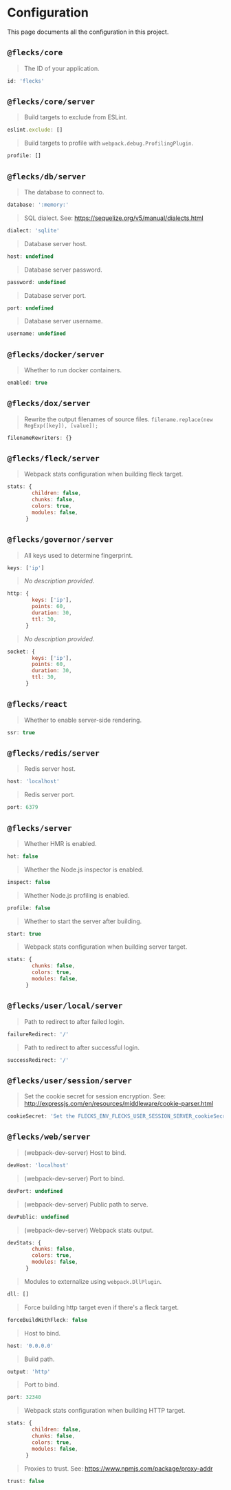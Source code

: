 # Configuration

This page documents all the configuration in this project.

## `@flecks/core`

> The ID of your application.

```javascript
id: 'flecks'
```

## `@flecks/core/server`

> Build targets to exclude from ESLint.

```javascript
eslint.exclude: []
```

> Build targets to profile with `webpack.debug.ProfilingPlugin`.

```javascript
profile: []
```

## `@flecks/db/server`

> The database to connect to.

```javascript
database: ':memory:'
```

> SQL dialect. See: https://sequelize.org/v5/manual/dialects.html

```javascript
dialect: 'sqlite'
```

> Database server host.

```javascript
host: undefined
```

> Database server password.

```javascript
password: undefined
```

> Database server port.

```javascript
port: undefined
```

> Database server username.

```javascript
username: undefined
```

## `@flecks/docker/server`

> Whether to run docker containers.

```javascript
enabled: true
```

## `@flecks/dox/server`

> Rewrite the output filenames of source files. `filename.replace(new RegExp([key]), [value]);`

```javascript
filenameRewriters: {}
```

## `@flecks/fleck/server`

> Webpack stats configuration when building fleck target.

```javascript
stats: {
        children: false,
        chunks: false,
        colors: true,
        modules: false,
      }
```

## `@flecks/governor/server`

> All keys used to determine fingerprint.

```javascript
keys: ['ip']
```

> *No description provided.*

```javascript
http: {
        keys: ['ip'],
        points: 60,
        duration: 30,
        ttl: 30,
      }
```

> *No description provided.*

```javascript
socket: {
        keys: ['ip'],
        points: 60,
        duration: 30,
        ttl: 30,
      }
```

## `@flecks/react`

> Whether to enable server-side rendering.

```javascript
ssr: true
```

## `@flecks/redis/server`

> Redis server host.

```javascript
host: 'localhost'
```

> Redis server port.

```javascript
port: 6379
```

## `@flecks/server`

> Whether HMR is enabled.

```javascript
hot: false
```

> Whether the Node.js inspector is enabled.

```javascript
inspect: false
```

> Whether Node.js profiling is enabled.

```javascript
profile: false
```

> Whether to start the server after building.

```javascript
start: true
```

> Webpack stats configuration when building server target.

```javascript
stats: {
        chunks: false,
        colors: true,
        modules: false,
      }
```

## `@flecks/user/local/server`

> Path to redirect to after failed login.

```javascript
failureRedirect: '/'
```

> Path to redirect to after successful login.

```javascript
successRedirect: '/'
```

## `@flecks/user/session/server`

> Set the cookie secret for session encryption. See: http://expressjs.com/en/resources/middleware/cookie-parser.html

```javascript
cookieSecret: 'Set the FLECKS_ENV_FLECKS_USER_SESSION_SERVER_cookieSecret environment variable!'
```

## `@flecks/web/server`

> (webpack-dev-server) Host to bind.

```javascript
devHost: 'localhost'
```

> (webpack-dev-server) Port to bind.

```javascript
devPort: undefined
```

> (webpack-dev-server) Public path to serve.

```javascript
devPublic: undefined
```

> (webpack-dev-server) Webpack stats output.

```javascript
devStats: {
        chunks: false,
        colors: true,
        modules: false,
      }
```

> Modules to externalize using `webpack.DllPlugin`.

```javascript
dll: []
```

> Force building http target even if there's a fleck target.

```javascript
forceBuildWithFleck: false
```

> Host to bind.

```javascript
host: '0.0.0.0'
```

> Build path.

```javascript
output: 'http'
```

> Port to bind.

```javascript
port: 32340
```

> Webpack stats configuration when building HTTP target.

```javascript
stats: {
        children: false,
        chunks: false,
        colors: true,
        modules: false,
      }
```

> Proxies to trust. See: https://www.npmjs.com/package/proxy-addr

```javascript
trust: false
```
